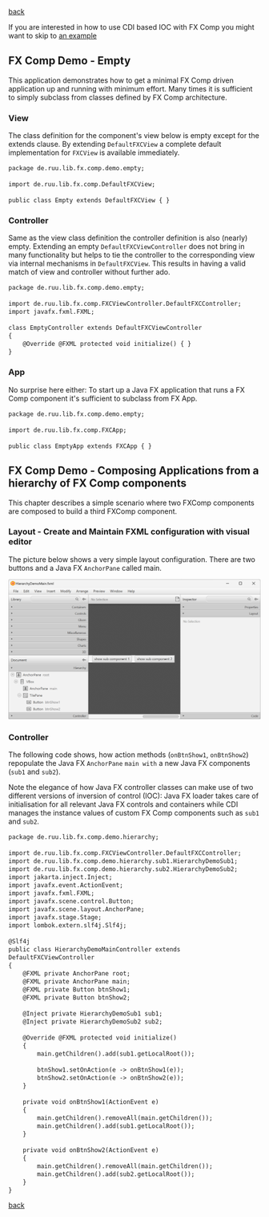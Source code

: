 [back](./fx-comp-architecture.md)

If you are interested in how to use CDI based IOC with FX Comp you might want to skip to [an example](#fx-comp-demo---composing-applications-from-a-hierarchy-of-fx-comp-components)

## FX Comp Demo - Empty

This application demonstrates how to get a minimal FX Comp driven application up and running with minimum effort. Many times it is sufficient to simply subclass from classes defined by FX Comp architecture.

### View

The class definition for the component's view below is empty except for the extends clause. By extending ```DefaultFXCView``` a complete default implementation for ```FXCView``` is available immediately.

```
package de.ruu.lib.fx.comp.demo.empty;

import de.ruu.lib.fx.comp.DefaultFXCView;

public class Empty extends DefaultFXCView { }
```

### Controller

Same as the view class definition the controller definition is also (nearly) empty. Extending an empty ```DefaultFXCViewController``` does not bring in many functionality but helps to tie the controller to the corresponding view via internal mechanisms in ```DefaultFXCView```. This results in having a valid match of view and controller without further ado.

```
package de.ruu.lib.fx.comp.demo.empty;

import de.ruu.lib.fx.comp.FXCViewController.DefaultFXCController;
import javafx.fxml.FXML;

class EmptyController extends DefaultFXCViewController
{
	@Override @FXML protected void initialize() { }
}
```

### App

No surprise here either: To start up a Java FX application that runs a FX Comp component it's sufficient to subclass from FX App.

```
package de.ruu.lib.fx.comp.demo.empty;

import de.ruu.lib.fx.comp.FXCApp;

public class EmptyApp extends FXCApp { }
```

## FX Comp Demo - Composing Applications from a hierarchy of FX Comp components

This chapter describes a simple scenario where two FXComp components are composed to build a third FXComp component.

### Layout - Create and Maintain FXML configuration with visual editor

The picture below shows a very simple layout configuration. There are two buttons and a Java FX ```AnchorPane``` 
called main.

![scenebuilder](fx-comp-demo-hierarchy-scenebuilder.png)

### Controller

The following code shows, how action methods (```onBtnShow1```, ```onBtnShow2```) repopulate the Java FX ```AnchorPane``` ```main with``` a new Java FX components (```sub1``` and ```sub2```).

Note the elegance of how Java FX controller classes can make use of two different versions of inversion of control (IOC): Java FX loader takes care of initialisation for all relevant Java FX controls and containers while CDI manages the instance values of custom FX Comp components such as ```sub1``` and ```sub2```.

```
package de.ruu.lib.fx.comp.demo.hierarchy;

import de.ruu.lib.fx.comp.FXCViewController.DefaultFXCController;
import de.ruu.lib.fx.comp.demo.hierarchy.sub1.HierarchyDemoSub1;
import de.ruu.lib.fx.comp.demo.hierarchy.sub2.HierarchyDemoSub2;
import jakarta.inject.Inject;
import javafx.event.ActionEvent;
import javafx.fxml.FXML;
import javafx.scene.control.Button;
import javafx.scene.layout.AnchorPane;
import javafx.stage.Stage;
import lombok.extern.slf4j.Slf4j;

@Slf4j
public class HierarchyDemoMainController extends DefaultFXCViewController
{
	@FXML private AnchorPane root;
	@FXML private AnchorPane main;
	@FXML private Button btnShow1;
	@FXML private Button btnShow2;

	@Inject private HierarchyDemoSub1 sub1;
	@Inject private HierarchyDemoSub2 sub2;

	@Override @FXML protected void initialize()
	{
		main.getChildren().add(sub1.getLocalRoot());
		
		btnShow1.setOnAction(e -> onBtnShow1(e));
		btnShow2.setOnAction(e -> onBtnShow2(e));
	}

	private void onBtnShow1(ActionEvent e)
	{
		main.getChildren().removeAll(main.getChildren());
		main.getChildren().add(sub1.getLocalRoot());
	}

	private void onBtnShow2(ActionEvent e)
	{
		main.getChildren().removeAll(main.getChildren());
		main.getChildren().add(sub2.getLocalRoot());
	}
}
```

[back](./fx-comp-architecture.md)